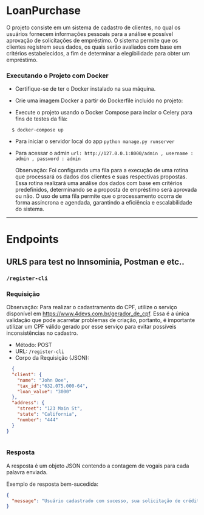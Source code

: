 # LoanPurchase  
O projeto consiste em um sistema de cadastro de clientes, 
no qual os usuários fornecem informações pessoais para a análise e possível aprovação de solicitações de empréstimo. O sistema permite que os clientes registrem seus dados, os quais serão avaliados com base em critérios estabelecidos, a fim de determinar a elegibilidade para obter um empréstimo.

### Executando o Projeto com Docker
  * Certifique-se de ter o Docker instalado na sua máquina.
  * Crie uma imagem Docker a partir do Dockerfile incluído no projeto:
  
  * Execute o projeto usando o Docker Compose para inciar o Celery para fins de testes da fila:
  ```shell
    $ docker-compose up
  ```
  * Para iniciar o servidor local do app ```python manage.py runserver```
  * Para acessar o admin  ```url: http://127.0.0.1:8000/admin , username : admin , password : admin```

    Observação: Foi configurada uma fila para a execução de uma rotina que processará os dados dos clientes e suas respectivas propostas. Essa rotina realizará uma análise dos dados com base em critérios predefinidos, determinando se a proposta de empréstimo será aprovada ou não. O uso de uma fila permite que o processamento ocorra de forma assíncrona e agendada, garantindo a eficiência e escalabilidade do sistema.
---

# Endpoints

## URLS para test no Innsominia, Postman e etc..


### `/register-cli`
### Requisição
Observação: Para realizar o cadastramento do CPF, utilize o serviço disponível em https://www.4devs.com.br/gerador_de_cpf. Essa é a única validação que pode acarretar problemas de criação, portanto, é importante utilizar um CPF válido gerado por esse serviço para evitar possíveis inconsistências no cadastro.
- Método: POST
- URL: `/register-cli`
- Corpo da Requisição (JSON):
```json
  {
  "client": {
    "name": "John Doe",
    "tax_id":"632.075.000-64",
    "loan_value": "3000"
  },
  "address": {
    "street": "123 Main St",
    "state": "California",
    "number": "444"
  }
}
	
```
### Resposta

A resposta é um objeto JSON contendo a contagem de vogais para cada palavra enviada.

Exemplo de resposta bem-sucedida:
```json
{
  "message": "Usuário cadastrado com sucesso, sua solicitação de crédito está sendo avaliada"
}
```
